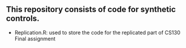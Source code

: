 ## This repository consists of code for synthetic controls. 
- Replication.R: used to store the code for the replicated part of CS130 Final assignment 

